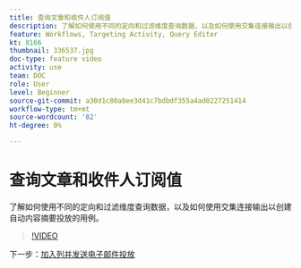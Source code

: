 ```yaml
---
title: 查询文章和收件人订阅值
description: 了解如何使用不同的定向和过滤维度查询数据，以及如何使用交集连接输出以创建自动内容摘要投放的用例。
feature: Workflows, Targeting Activity, Query Editor
kt: 8166
thumbnail: 336537.jpg
doc-type: feature video
activity: use
team: DOC
role: User
level: Beginner
source-git-commit: a30d1c80a8ee3d41c7bdbdf355a4ad0227251414
workflow-type: tm+mt
source-wordcount: '82'
ht-degree: 0%

---
```



# 查询文章和收件人订阅值

了解如何使用不同的定向和过滤维度查询数据，以及如何使用交集连接输出以创建自动内容摘要投放的用例。

>[!VIDEO](https://video.tv.adobe.com/v/336537?quality=12)

下一步：[加入列并发送电子邮件投放](/help/tutorial-using-soap-apis/join-columns-and-send-automated-email-delivery.md)
